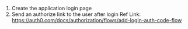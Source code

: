 1. Create the application login page
2. Send an authorize link to the user after login
Ref Link: https://auth0.com/docs/authorization/flows/add-login-auth-code-flow